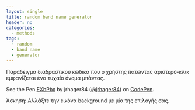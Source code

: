 ```yaml
---
layout: single
title: random band name generator
header: no
categories:
  - methods
tags:
  - random 
  - band name 
  - generator
---
```


Παράδειγμα διαδραστικού κώδικα που ο χρήστης πατώντας αριστερό-κλικ εμφανίζεται ένα τυχαίο όνομα μπάντας.

<p data-height="350" data-theme-id="0" data-slug-hash="EXbPbx" data-default-tab="result" data-user="jrhager84" class='codepen'>
See the Pen <a href='https://codepen.io/jrhager84/pen/EXbPbx'>EXbPbx</a> by jrhager84 (<a href='http://codepen.io/jrhager84'>@jrhager84</a>) on <a href='http://codepen.io'>CodePen</a>.</p>
<script async src="//assets.codepen.io/assets/embed/ei.js"></script>

Άσκηση: Αλλάξτε την εικόνα background με μία της επιλογής σας.
